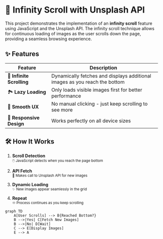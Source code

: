 # 🌌 Infinity Scroll with Unsplash API

This project demonstrates the implementation of an **infinity scroll** feature using JavaScript and the Unsplash API. The infinity scroll technique allows for continuous loading of images as the user scrolls down the page, providing a seamless browsing experience.

## ✨ Features

| Feature | Description |
|---------|-------------|
| 🔄 **Infinite Scrolling** | Dynamically fetches and displays additional images as you reach the bottom |
| 🏞️ **Lazy Loading** | Only loads visible images first for better performance |
| 🤹 **Smooth UX** | No manual clicking - just keep scrolling to see more |
| 📱 **Responsive Design** | Works perfectly on all device sizes |

## 🛠️ How It Works

1. **Scroll Detection**  
   <small>🖱️ JavaScript detects when you reach the page bottom</small>
   
2. **API Fetch**  
   <small>📡 Makes call to Unsplash API for new images</small>
   
3. **Dynamic Loading**  
   <small>✨ New images appear seamlessly in the grid</small>
   
4. **Repeat**  
   <small>♾️ Process continues as you keep scrolling</small>

```mermaid
graph TD
    A[User Scrolls] --> B{Reached Bottom?}
    B -->|Yes| C[Fetch New Images]
    B -->|No| D[Wait]
    C --> E[Display Images]
    E --> A